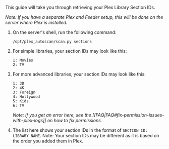 This guide will take you through retrieving your Plex Library Section IDs.

_Note: If you have a separate Plex and Feeder setup, this will be done on the server where Plex is installed._

1. On the server's shell, run the following command:

    ```
    /opt/plex_autoscan/scan.py sections
    ```

1. For simple libraries, your section IDs may look like this: 

    ```
    1: Movies
    2: TV
    ```


1. For more advanced libraries, your section IDs may look like this: 

    ```
    1: 3D
    2: 4K
    3: Foreign
    4: Hollywood
    5: Kids
    6: TV
    ```
  
    _Note: If you get an error here, see the [[FAQ|FAQ#fix-permission-issues-with-plex-logs]] on how to fix permissions._

1. The list here shows your section IDs in the format of `SECTION ID: LIBRARY NAME`. Note: Your section IDs may be different as it is based on the order you added them in Plex.
